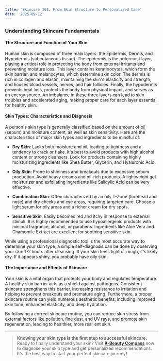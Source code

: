 ```yaml
---
title: 'Skincare 101: From Skin Structure to Personalized Care'
date: '2025-09-12'
---
```


### Understanding Skincare Fundamentals

#### The Structure and Function of Your Skin
Human skin is composed of three main layers: the Epidermis, Dermis, and Hypodermis (subcutaneous tissue). The epidermis is the outermost layer, playing a critical role in protecting the body from external irritants and preventing moisture loss. This layer contains keratinocytes, which form the skin barrier, and melanocytes, which determine skin color. The dermis is rich in collagen and elastin, maintaining the skin's elasticity and strength, and houses blood vessels, nerves, and hair follicles. Finally, the hypodermis prevents heat loss, protects the body from physical impact, and serves as an energy source. An imbalance in these three layers can lead to skin troubles and accelerated aging, making proper care for each layer essential for healthy skin.

#### Skin Types: Characteristics and Diagnosis
A person's skin type is generally classified based on the amount of oil (sebum) and moisture content, as well as skin sensitivity. Here are the characteristics of major skin types and ingredients to be mindful of:

- **Dry Skin**: Lacks both moisture and oil, leading to tightness and a tendency to crack or flake. It's best to avoid products with high alcohol content or strong cleansers. Look for products containing highly moisturizing ingredients like Shea Butter, Glycerin, and Hyaluronic Acid.

- **Oily Skin**: Prone to shininess and breakouts due to excessive sebum production. Avoid heavy creams and oil-rich products. A lightweight gel moisturizer and exfoliating ingredients like Salicylic Acid can be very effective.

- **Combination Skin**: Often characterized by an oily T-Zone (forehead and nose) and dry cheeks and eye areas, requiring targeted care. Choose a light serum for oily areas and a richer cream for dry spots.

- **Sensitive Skin**: Easily becomes red and itchy in response to external stimuli. It is highly recommended to use hypoallergenic products with minimal fragrance, alcohol, or parabens. Ingredients like Aloe Vera and Chamomile Extract are excellent for soothing sensitive skin.

While using a professional diagnostic tool is the most accurate way to determine your skin type, a simple self-diagnosis can be done by observing your skin 1-2 hours after cleansing. If your skin feels tight or rough, it's likely dry. If it appears shiny, you probably have oily skin.

#### The Importance and Effects of Skincare
Your skin is a vital organ that protects your body and regulates temperature. A healthy skin barrier acts as a shield against pathogens. Consistent skincare strengthens this barrier, increasing resistance to irritation and helping to prevent breakouts and premature aging. Furthermore, a proper skincare routine can yield numerous aesthetic benefits, including improved skin tone, enhanced elasticity, and deep hydration.

By following a correct skincare routine, you can reduce skin stress from external factors like pollution, fine dust, and UV rays, and promote skin regeneration, leading to healthier, more resilient skin.

---

> **Knowing your skin type is the first step to successful skincare.**
> Ready to finally understand your skin? Visit [**K-Beauty Compass**](https://k-beauty-compass-web.vercel.app/) now to diagnose your skin type and get personalized recommendations. It's the best way to start your perfect skincare journey!
